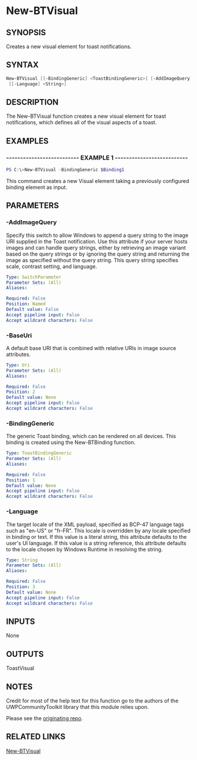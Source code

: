 # New-BTVisual

## SYNOPSIS

Creates a new visual element for toast notifications.

## SYNTAX

```powershell
New-BTVisual [[-BindingGeneric] <ToastBindingGeneric>] [-AddImageQuery] [[-BaseUri] <Uri>]
 [[-Language] <String>]
```

## DESCRIPTION

The New-BTVisual function creates a new visual element for toast notifications, which defines all of the visual aspects of a toast.

## EXAMPLES

### -------------------------- EXAMPLE 1 --------------------------

```powershell
PS C:\>New-BTVisual -BindingGeneric $Binding1
```

This command creates a new Visual element taking a previously configured binding element as input.

## PARAMETERS

### -AddImageQuery

Specify this switch to allow Windows to append a query string to the image URI supplied in the Toast notification. Use this attribute if your server hosts images and can handle query strings, either by retrieving an image variant based on the query strings or by ignoring the query string and returning the image as specified without the query string. This query string specifies scale, contrast setting, and language.

```yaml
Type: SwitchParameter
Parameter Sets: (All)
Aliases:

Required: False
Position: Named
Default value: False
Accept pipeline input: False
Accept wildcard characters: False
```

### -BaseUri

A default base URI that is combined with relative URIs in image source attributes.

```yaml
Type: Uri
Parameter Sets: (All)
Aliases:

Required: False
Position: 2
Default value: None
Accept pipeline input: False
Accept wildcard characters: False
```

### -BindingGeneric

The generic Toast binding, which can be rendered on all devices. This binding is created using the New-BTBinding function.

```yaml
Type: ToastBindingGeneric
Parameter Sets: (All)
Aliases:

Required: False
Position: 1
Default value: None
Accept pipeline input: False
Accept wildcard characters: False
```

### -Language

The target locale of the XML payload, specified as BCP-47 language tags such as "en-US" or "fr-FR". This locale is overridden by any locale specified in binding or text. If this value is a literal string, this attribute defaults to the user's UI language. If this value is a string reference, this attribute defaults to the locale chosen by Windows Runtime in resolving the string.

```yaml
Type: String
Parameter Sets: (All)
Aliases:

Required: False
Position: 3
Default value: None
Accept pipeline input: False
Accept wildcard characters: False
```

## INPUTS

None

## OUTPUTS

ToastVisual

## NOTES

Credit for most of the help text for this function go to the authors of the UWPCommunityToolkit library that this module relies upon.

Please see the [originating repo](https://github.com/Microsoft/UWPCommunityToolkit).

## RELATED LINKS

[New-BTVisual](https://github.com/Windos/BurntToast/blob/master/Help/New-BTVisual.md)
